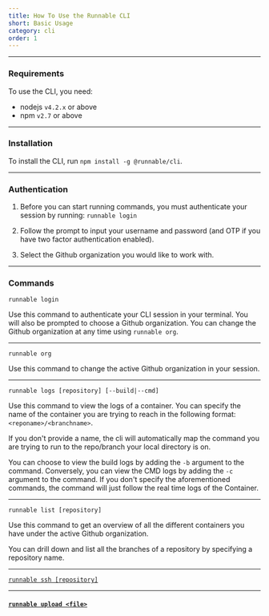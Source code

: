 ```yaml
---
title: How To Use the Runnable CLI
short: Basic Usage
category: cli
order: 1
---
```


---

### Requirements

To use the CLI, you need:

* nodejs `v4.2.x` or above
* npm `v2.7` or above

---

### Installation

To install the CLI, run `npm install -g @runnable/cli`.

---

### Authentication
1. Before you can start running commands, you must authenticate your session by running:
`runnable login`

2. Follow the prompt to input your username and password (and OTP if you have two factor authentication enabled).

3. Select the Github organization you would like to work with.

---

### Commands

`runnable login`

Use this command to authenticate your CLI session in your terminal. You will also be prompted to choose a Github organization. You can change the Github organization at any time using `runnable org`.

---

`runnable org`

Use this command to change the active Github organization in your session.

---

`runnable logs [repository] [--build|--cmd]`

Use this command to view the logs of a container. You can specify the name of the container you are trying to reach in the following format: `<reponame>/<branchname>`.

If you don't provide a name, the cli will automatically map the command you are trying to run to the repo/branch your local directory is on.

You can choose to view the build logs by adding the `-b` argument to the command. Conversely, you can view the CMD logs by adding the `-c` argument to the command. If you don't specify the aforementioned commands, the command will just follow the real time logs of the Container.

---

`runnable list [repository]`

Use this command to get an overview of all the different containers you have under the active Github organization.

You can drill down and list all the branches of a repository by specifying a repository name.

---

[`runnable ssh [repository]`](/docs/cli/starting-an-ssh-session)

---

#### [`runnable upload <file>`](/docs/cli/syncing-files-through-runnable-c-l-i)
